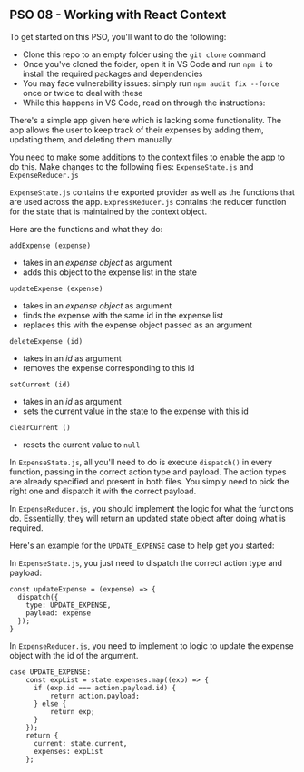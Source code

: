 ## PSO 08 - Working with React Context

To get started on this PSO, you'll want to do the following:
- Clone this repo to an empty folder using the `git clone` command
- Once you've cloned the folder, open it in VS Code and run `npm i` to install the required packages and dependencies
- You may face vulnerability issues: simply run `npm audit fix --force` once or twice to deal with these
- While this happens in VS Code, read on through the instructions:

There's a simple app given here which is lacking some functionality.
The app allows the user to keep track of their expenses by adding them, updating 
them, and deleting them manually.

You need to make some additions to the context files to enable the app to do this.
Make changes to the following files: `ExpenseState.js` and `ExpenseReducer.js`

`ExpenseState.js` contains the exported provider as well as the functions that are 
used across the app. `ExpressReducer.js` contains the reducer function for the 
state that is maintained by the context object.

Here are the functions and what they do:

`addExpense (expense)`
- takes in an *expense object* as argument
- adds this object to the expense list in the state

`updateExpense (expense)`
- takes in an *expense object* as argument
- finds the expense with the same id in the expense list 
- replaces this with the expense object passed as an argument

`deleteExpense (id)`
- takes in an *id* as argument
- removes the expense corresponding to this id

`setCurrent (id)`
- takes in an *id* as argument
- sets the current value in the state to the expense with this id

`clearCurrent ()`
- resets the current value to `null`

In `ExpenseState.js`, all you'll need to do is execute `dispatch()` in every function, 
passing in the correct action type and payload.
The action types are already specified and present in both files. You simply need to 
pick the right one and dispatch it with the correct payload.

In `ExpenseReducer.js`, you should implement the logic for what the functions do. 
Essentially, they will return an updated state object after doing what is required.

Here's an example for the `UPDATE_EXPENSE` case to help get you started:

In `ExpenseState.js`, you just need to dispatch the correct action type and payload:
```
const updateExpense = (expense) => {
  dispatch({
    type: UPDATE_EXPENSE,
    payload: expense
  });
}
```

In `ExpenseReducer.js`, you need to implement to logic to update the expense object 
with the id of the argument.
```
case UPDATE_EXPENSE:
    const expList = state.expenses.map((exp) => {
      if (exp.id === action.payload.id) {
          return action.payload;
      } else {
          return exp;
      }
    });
    return {
      current: state.current,
      expenses: expList
    };
```
